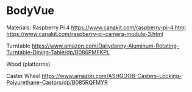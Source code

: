 # BodyVue


Materials:
Raspberry Pi 4
https://www.canakit.com/raspberry-pi-4.html
https://www.canakit.com/raspberry-pi-camera-module-3.html

Turntable
https://www.amazon.com/Dailydanny-Aluminum-Rotating-Turntable-Dining-Table/dp/B086PMFKPL


Wood (platforms)

Caster Wheel
https://www.amazon.com/ASHGOOB-Casters-Locking-Polyurethane-Castors/dp/B085RQFMYR